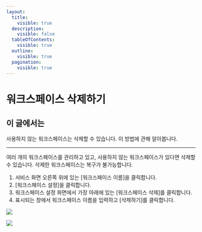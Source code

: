 ```yaml
---
layout:
  title:
    visible: true
  description:
    visible: false
  tableOfContents:
    visible: true
  outline:
    visible: true
  pagination:
    visible: true
---
```


# 워크스페이스 삭제하기

## 이 글에서는

사용하지 않는 워크스페이스는 삭제할 수 있습니다. 이 방법에 관해 알아봅니다.

***

여러 개의 워크스페이스를 관리하고 있고,  사용하지 않는 워크스페이스가 있다면 삭제할 수 있습니다. 삭제한 워크스페이스는 복구가 불가능합니다.

1. 서비스 화면 오른쪽 위에 있는 \[워크스페이스 이름]을 클릭합니다.
2. \[워크스페이스 설정]을 클릭합니다.
3. 워크스페이스 설정 화면에서 가장 아래에 있는 \[워크스페이스 삭제]를 클릭합니다.
4. 표시되는 창에서 워크스페이스 이름을 입력하고 \[삭제하기]를 클릭합니다.

![](https://help.stibee.com/hc/article\_attachments/6462640799759)

![](https://help.stibee.com/hc/article\_attachments/6462613420943)
